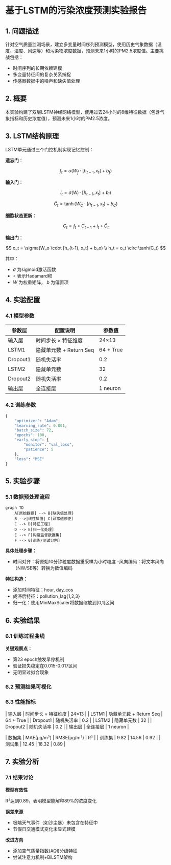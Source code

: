 # 基于LSTM的污染浓度预测实验报告

## 1. 问题描述
针对空气质量监测场景，建立多变量时间序列预测模型，使用历史气象数据（温度、湿度、风速等）和污染物浓度数据，预测未来1小时的PM2.5浓度值。主要挑战包括：
- 时间序列的长期依赖建模
- 多变量特征间的复杂关系捕捉
- 传感器数据中的噪声和缺失值处理

## 2. 概要
本实验构建了双层LSTM神经网络模型，使用过去24小时的8维特征数据（包含气象指标和历史浓度值），预测未来1小时的PM2.5浓度。

## 3. LSTM结构原理

LSTM单元通过三个门控机制实现记忆控制：

​**遗忘门**​：

$$ f_t = \sigma(W_f \cdot [h_{t-1}, x_t] + b_f) $$

​**输入门**​：

$$ i_t = \sigma(W_i \cdot [h_{t-1}, x_t] + b_i) $$


$$\tilde{C}_t = \tanh(W_C \cdot [h_{t-1}, x_t] + b_C) $$


​**细胞状态更新**​：

$$ C_t = f_t \circ C_{t-1} + i_t \circ \tilde{C}_t $$

​**输出门**​：

$$
o_t = \sigma(W_o \cdot [h_{t-1}, x_t] + b_o) \\
h_t = o_t \circ \tanh(C_t)
$$

其中：
- $\sigma$ 为sigmoid激活函数
- $\circ$ 表示Hadamard积
- $W$ 为权重矩阵， $b$ 为偏置项

## 4. 实验配置
### 4.1 模型参数
| 参数层         | 配置说明                  | 参数值       |
|----------------|-------------------------|-------------|
| 输入层         | 时间步长 × 特征维度       | 24×13       |
| LSTM1          | 隐藏单元数 + Return Seq | 64 + True   |
| Dropout1       | 随机失活率               | 0.2         |
| LSTM2          | 隐藏单元数               | 32          |
| Dropout2       | 随机失活率               | 0.2         |
| 输出层         | 全连接层                 | 1 neuron    |

### 4.2 训练参数
```python
{
    "optimizer": "Adam",
    "learning_rate": 0.001,
    "batch_size": 72,
    "epochs": 100,
    "early_stop": {
        "monitor": "val_loss",
        "patience": 5
    },
    "loss": "MSE"
}
```
## 5. 实验步骤
### 5.1 数据预处理流程
```mermaid
graph TD
    A[原始数据] --> B{缺失值处理}
    B -->|线性插值| C[异常值修正]
    C --> D[特征工程]
    D --> E[归一化处理]
    E --> F[构建监督数据集]
    F --> G[训练/测试分割]
```
**具体处理步骤：**

- ​时间对齐​：将原始10分钟粒度数据重采样为小时粒度
-​ 风向编码​：将文本风向（NW/SE等）转换为数值编码

**​特征构造​：**

- 添加时间特征：hour, day_cos
- 成滞后特征：pollution_lag{1,2,3}
- 归一化​：使用MinMaxScaler将数据缩放到[0,1]区间

## 6. 实验结果
### 6.1 训练过程曲线

**关键观察点：**

- 第23 epoch触发早停机制
- 验证损失稳定在0.015-0.017区间
- 无明显过拟合现象

### 6.2 预测结果可视化

### 6.3 性能指标


| 输入层         | 时间步长 × 特征维度       | 24×13       |
| LSTM1          | 隐藏单元数 + Return Seq | 64 + True   |
| Dropout1       | 随机失活率               | 0.2         |
| LSTM2          | 隐藏单元数               | 32          |
| Dropout2       | 随机失活率               | 0.2         |
| 输出层         | 全连接层                 | 1 neuron    |

| 数据集 | MAE(μg/m³) | RMSE(μg/m³) | R² |
| 训练集 | 9.82 | 14.56 | 0.92 |
| 测试集 | 12.45 | 18.32 | 0.89 |

## 7. 实验分析
### 7.1 结果讨论

​**模型有效性​** 

R²达到0.89，表明模型能解释89%的浓度变化

​**误差来源​**

- 极端天气事件（如沙尘暴）未包含在特征中
- 节假日交通模式变化未显式建模
  
​**改进方向​**

- 添加空气质量指数(AQI)分级特征
- 尝试注意力机制+BiLSTM架构
